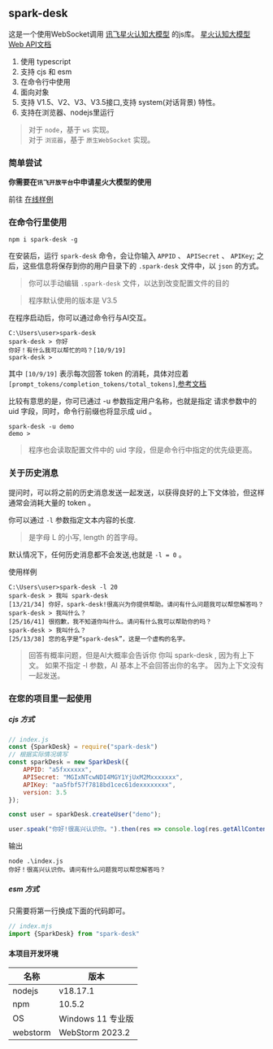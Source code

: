 ## spark-desk

这是一个使用WebSocket调用 [讯飞星火认知大模型](https://xinghuo.xfyun.cn/sparkapi)
的js库。 [星火认知大模型Web API文档](https://www.xfyun.cn/doc/spark/Web.html)

1. 使用 typescript
2. 支持 cjs 和 esm
3. 在命令行中使用
4. 面向对象
5. 支持 V1.5、V2、V3、V3.5接口,支持 system(对话背景) 特性。
6. 支持在浏览器、nodejs里运行

> 对于 `node`，基于 `ws` 实现。   
> 对于 `浏览器`，基于 `原生WebSocket` 实现。

### 简单尝试

**你需要在`讯飞开放平台`中申请星火大模型的使用**

前往 [在线样例](https://ting-xing.github.io/spark-desk-ui/)

### 在命令行里使用

```shell
npm i spark-desk -g
```

在安装后，运行 `spark-desk` 命令，会让你输入 `APPID` 、 `APISecret` 、 `APIKey`;
之后，这些信息将保存到你的用户目录下的 `.spark-desk` 文件中，以 `json` 的方式。

> 你可以手动编辑 `.spark-desk` 文件，以达到改变配置文件的目的

> 程序默认使用的版本是 V3.5

在程序启动后，你可以通过命令行与AI交互。

```shell
C:\Users\user>spark-desk
spark-desk > 你好
你好！有什么我可以帮忙的吗？[10/9/19]
spark-desk >
```

其中 `[10/9/19]` 表示每次回答 token
的消耗，具体对应着 `[prompt_tokens/completion_tokens/total_tokens]`,[参考文档](https://www.xfyun.cn/doc/spark/Web.html#_1-%E6%8E%A5%E5%8F%A3%E8%AF%B4%E6%98%8E)

比较有意思的是，你可已通过 -u 参数指定用户名称，也就是指定 请求参数中的 uid 字段，同时，命令行前缀也将显示成 uid 。

```shell
spark-desk -u demo
demo > 
```

> 程序也会读取配置文件中的 uid 字段，但是命令行中指定的优先级更高。

### 关于历史消息

提问时，可以将之前的历史消息发送一起发送，以获得良好的上下文体验，但这样通常会消耗大量的 token 。

你可以通过 `-l` 参数指定文本内容的长度.
> 是字母 L 的小写, length 的首字母。

默认情况下，任何历史消息都不会发送,也就是 `-l = 0` 。

使用样例

```shell
C:\Users\user>spark-desk -l 20
spark-desk > 我叫 spark-desk
[13/21/34] 你好，spark-desk!很高兴为你提供帮助。请问有什么问题我可以帮您解答吗？
spark-desk > 我叫什么？
[25/16/41] 很抱歉，我不知道你叫什么。请问有什么我可以帮助你的吗？
spark-desk > 我叫什么？
[25/13/38] 您的名字是“spark-desk”，这是一个虚构的名字。
```

> 回答有概率问题，但是AI大概率会告诉你 你叫 spark-desk , 因为有上下文。
> 如果不指定 -l 参数，AI 基本上不会回答出你的名字。 因为上下文没有一起发送。

### 在您的项目里一起使用

##### cjs 方式

```js
// index.js
const {SparkDesk} = require("spark-desk")
// 根据实际情况填写
const sparkDesk = new SparkDesk({
    APPID: "a5fxxxxxx",
    APISecret: "MGIxNTcwNDI4MGY1YjUxM2Mxxxxxxx",
    APIKey: "aa5fbf57f7818bd1cec61dexxxxxxxx",
    version: 3.5
});

const user = sparkDesk.createUser("demo");

user.speak("你好!很高兴认识你。").then(res => console.log(res.getAllContent()))
```

输出

```shell
node .\index.js
你好！很高兴认识你。请问有什么问题我可以帮您解答吗？
```

##### esm 方式

只需要将第一行换成下面的代码即可。

```js
// index.mjs
import {SparkDesk} from "spark-desk"
```

#### 本项目开发环境

| 名称       | 版本              |
|----------|-----------------|
| nodejs   | v18.17.1        |
| npm      | 10.5.2          |
| OS       | Windows 11 专业版  |
| webstorm | WebStorm 2023.2 |





